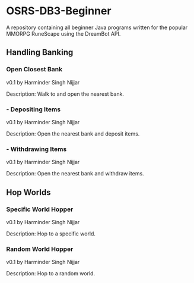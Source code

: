 # OSRS-DB3-Beginner
A repository containing all beginner Java programs written for the popular MMORPG RuneScape using the DreamBot API.

## Handling Banking
### Open Closest Bank
v0.1 by Harminder Singh Nijjar

Description: Walk to and open the nearest bank.

### - Depositing Items
v0.1 by Harminder Singh Nijjar

Description: Open the nearest bank and deposit items.

### - Withdrawing Items 
v0.1 by Harminder Singh Nijjar

Description: Open the nearest bank and withdraw items.

## Hop Worlds
### Specific World Hopper
v0.1 by Harminder Singh Nijjar

Description: Hop to a specific world. 

### Random World Hopper
v0.1 by Harminder Singh Nijjar

Description: Hop to a random world. 

